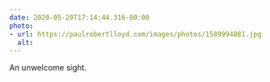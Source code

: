 ```yaml
---
date: 2020-05-20T17:14:44.316-00:00
photo:
- url: https://paulrobertlloyd.com/images/photos/1589994881.jpg
  alt: 
---
```

An unwelcome sight.

